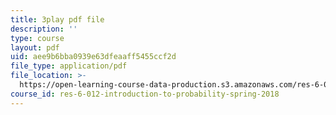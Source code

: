 ```yaml
---
title: 3play pdf file
description: ''
type: course
layout: pdf
uid: aee9b6bba0939e63dfeaaff5455ccf2d
file_type: application/pdf
file_location: >-
  https://open-learning-course-data-production.s3.amazonaws.com/res-6-012-introduction-to-probability-spring-2018/aee9b6bba0939e63dfeaaff5455ccf2d_jXf5Sz7V87I.pdf
course_id: res-6-012-introduction-to-probability-spring-2018
---
```

